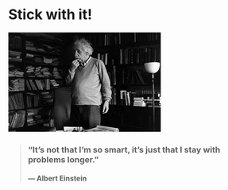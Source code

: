 # Stick with it!

![Alt text](image.png)

> ### “It’s not that I’m so smart, it’s just that I stay with problems longer.” 
> #### — Albert Einstein

